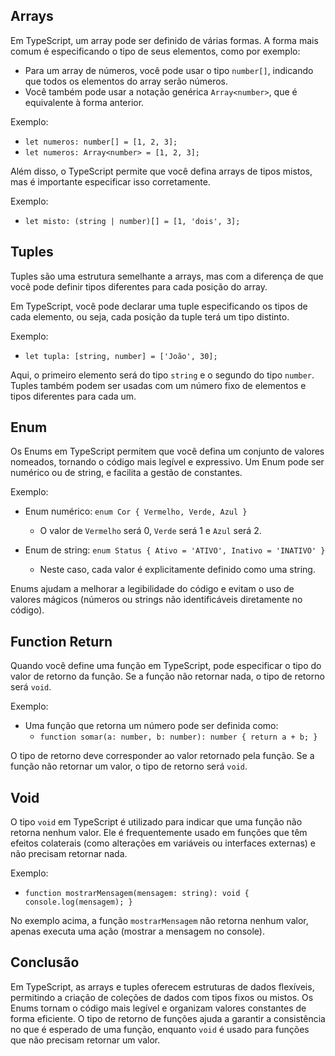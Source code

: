 ## Arrays

Em TypeScript, um array pode ser definido de várias formas. A forma mais comum é especificando o tipo de seus elementos, como por exemplo:

- Para um array de números, você pode usar o tipo `number[]`, indicando que todos os elementos do array serão números.
- Você também pode usar a notação genérica `Array<number>`, que é equivalente à forma anterior.

Exemplo:
- `let numeros: number[] = [1, 2, 3];`
- `let numeros: Array<number> = [1, 2, 3];`

Além disso, o TypeScript permite que você defina arrays de tipos mistos, mas é importante especificar isso corretamente.

Exemplo:
- `let misto: (string | number)[] = [1, 'dois', 3];`

## Tuples

Tuples são uma estrutura semelhante a arrays, mas com a diferença de que você pode definir tipos diferentes para cada posição do array.

Em TypeScript, você pode declarar uma tuple especificando os tipos de cada elemento, ou seja, cada posição da tuple terá um tipo distinto.

Exemplo:
- `let tupla: [string, number] = ['João', 30];`

Aqui, o primeiro elemento será do tipo `string` e o segundo do tipo `number`. Tuples também podem ser usadas com um número fixo de elementos e tipos diferentes para cada um.

## Enum

Os Enums em TypeScript permitem que você defina um conjunto de valores nomeados, tornando o código mais legível e expressivo. Um Enum pode ser numérico ou de string, e facilita a gestão de constantes.

Exemplo:
- Enum numérico: `enum Cor { Vermelho, Verde, Azul }`
  - O valor de `Vermelho` será 0, `Verde` será 1 e `Azul` será 2.
  
- Enum de string: `enum Status { Ativo = 'ATIVO', Inativo = 'INATIVO' }`
  - Neste caso, cada valor é explicitamente definido como uma string.

Enums ajudam a melhorar a legibilidade do código e evitam o uso de valores mágicos (números ou strings não identificáveis diretamente no código).

## Function Return

Quando você define uma função em TypeScript, pode especificar o tipo do valor de retorno da função. Se a função não retornar nada, o tipo de retorno será `void`.

Exemplo:
- Uma função que retorna um número pode ser definida como:
  - `function somar(a: number, b: number): number { return a + b; }`

O tipo de retorno deve corresponder ao valor retornado pela função. Se a função não retornar um valor, o tipo de retorno será `void`.

## Void

O tipo `void` em TypeScript é utilizado para indicar que uma função não retorna nenhum valor. Ele é frequentemente usado em funções que têm efeitos colaterais (como alterações em variáveis ou interfaces externas) e não precisam retornar nada.

Exemplo:
- `function mostrarMensagem(mensagem: string): void { console.log(mensagem); }`

No exemplo acima, a função `mostrarMensagem` não retorna nenhum valor, apenas executa uma ação (mostrar a mensagem no console).

## Conclusão

Em TypeScript, as arrays e tuples oferecem estruturas de dados flexíveis, permitindo a criação de coleções de dados com tipos fixos ou mistos. Os Enums tornam o código mais legível e organizam valores constantes de forma eficiente. O tipo de retorno de funções ajuda a garantir a consistência no que é esperado de uma função, enquanto `void` é usado para funções que não precisam retornar um valor.
